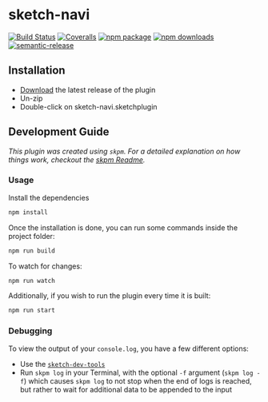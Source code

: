 # sketch-navi
[![Build Status](https://travis-ci.org/design-to-release/sketch-navi.svg?branch=master)](https://travis-ci.org/design-to-release/sketch-navi)
[![Coveralls](https://img.shields.io/coveralls/design-to-release/sketch-navi.svg)](https://coveralls.io/github/design-to-release/sketch-navi)
[![npm package](https://img.shields.io/npm/v/sketch-navi.svg)](https://www.npmjs.org/package/sketch-navi)
[![npm downloads](http://img.shields.io/npm/dm/sketch-navi.svg)](https://www.npmjs.org/package/sketch-navi)
[![semantic-release](https://img.shields.io/badge/%20%20%F0%9F%93%A6%F0%9F%9A%80-semantic--release-e10079.svg)](https://github.com/semantic-release/semantic-release)

## Installation

- [Download](../../releases/latest/download/sketch-navi.sketchplugin.zip) the latest release of the plugin
- Un-zip
- Double-click on sketch-navi.sketchplugin

## Development Guide

_This plugin was created using `skpm`. For a detailed explanation on how things work, checkout the [skpm Readme](https://github.com/skpm/skpm/blob/master/README.md)._

### Usage

Install the dependencies

```bash
npm install
```

Once the installation is done, you can run some commands inside the project folder:

```bash
npm run build
```

To watch for changes:

```bash
npm run watch
```

Additionally, if you wish to run the plugin every time it is built:

```bash
npm run start
```

### Debugging

To view the output of your `console.log`, you have a few different options:

- Use the [`sketch-dev-tools`](https://github.com/skpm/sketch-dev-tools)
- Run `skpm log` in your Terminal, with the optional `-f` argument (`skpm log -f`) which causes `skpm log` to not stop when the end of logs is reached, but rather to wait for additional data to be appended to the input
